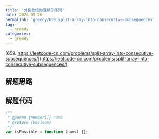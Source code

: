 ```yaml
---
title: '分割数组为连续子序列'
date: 2020-03-26
permalink: 'greedy/659.split-array-into-consecutive-subsequences'
tag:
  - greedy
categories:
  - greedy
---
```


[659. https://leetcode-cn.com/problems/split-array-into-consecutive-subsequences/](https://leetcode-cn.com/problems/split-array-into-consecutive-subsequences/)

## 解题思路

## 解题代码

```js
/**
 * @param {number[]} nums
 * @return {boolean}
 */
var isPossible = function (nums) {};
```
